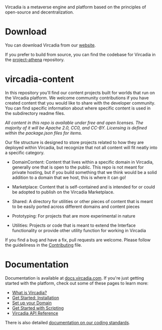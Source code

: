 Vircadia is a metaverse engine and platform based on the principles of open-source and decentralization.

Download
========
You can download Vircadia from our [website](https://vircadia.com/download-vircadia). 

If you prefer to build from source, you can find the codebase for Vircadia in the [project-athena](https://github.com/kasenvr/project-athena) repository. 

vircadia-content
========
In this repository you'll find our content projects built for worlds that run on the Vircadia platform. We welcome community contributions if you have created content that you would like to share with the developer community. You can find specific information about where specific content is used in the subdirectory readme files.

*All content in this repo is available under free and open licenses. The majority of it will be Apache 2.0, CC0, and CC-BY. Licensing is defined within the package.json files for items.*

Our file structure is designed to store projects related to how they are deployed within Vircadia, but recognize that not all content will fit neatly into a specific category. 

* DomainContent: Content that lives within a specific domain in Vircadia, generally one that is open to the public. This repo is not meant for private hosting, but if you build something that we think would be a solid addition to a domain that we host, this is where it can go!

* Marketplace: Content that is self-contained and is intended for or could be adopted to publish on the Vircadia Marketplace. 

* Shared: A directory for utilities or other pieces of content that is meant to be easily ported across different domains and content pieces

* Prototyping: For projects that are more experimental in nature

* Utilities: Projects or code that is meant to extend the Interface functionality or provide other utility function for working in Vircadia

If you find a bug and have a fix, pull requests are welcome. Please follow the guideliness in the [Contributing](https://github.com/vircadia/vircadia-content/blob/master/contributing.md) file.

Documentation
=========
Documentation is available at [docs.vircadia.com](https://docs.vircadia.com). If you're just getting started with the platform, check out some of these pages to learn more:
* [What is Vircadia?](https://docs.vircadia.dev/home.html)
* [Get Started: Installation](https://docs.vircadia.dev/get-started/installation)
* [Set up your Domain](https://docs.vircadia.dev/learn-with-us/setup-your-domain-to-build)
* [Get Started with Scripting](https://docs.vircadia.dev/learn-with-us/get-started-with-scripting)
* [Vircadia API Reference](https://apidocs.vircadia.dev)

There is also detailed [documentation on our coding standards](https://github.com/kasenvr/project-athena/blob/master/CODING_STANDARD.md).





